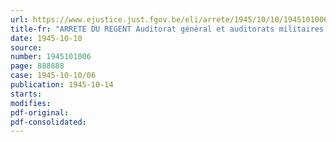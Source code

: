```yaml
---
url: https://www.ejustice.just.fgov.be/eli/arrete/1945/10/10/1945101006/justel
title-fr: "ARRETE DU REGENT Auditorat général et auditorats militaires. Cadre du personnel"
date: 1945-10-10
source:
number: 1945101006
page: 888888
case: 1945-10-10/06
publication: 1945-10-14
starts:
modifies:
pdf-original:
pdf-consolidated:
---
```


